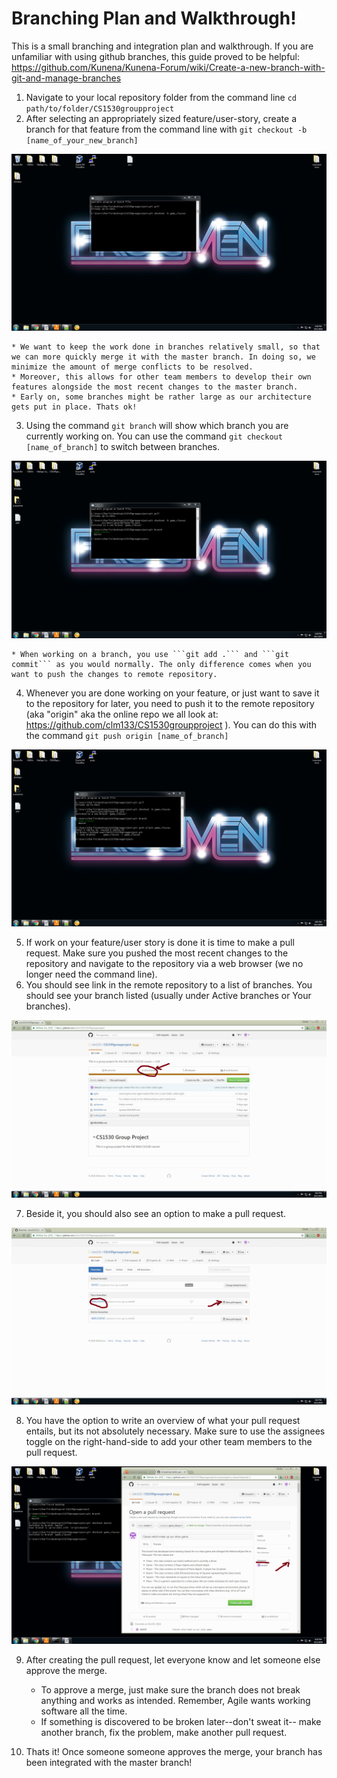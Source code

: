 # Branching Plan and Walkthrough!
This is a small branching and integration plan and walkthrough. If you are unfamiliar with using github branches, this guide proved to be helpful: https://github.com/Kunena/Kunena-Forum/wiki/Create-a-new-branch-with-git-and-manage-branches

1. Navigate to your local repository folder from the command line ```cd  path/to/folder/CS1530groupproject```
2. After selecting an appropriately sized feature/user-story, create a branch for that feature from the command line with ```git checkout -b [name_of_your_new_branch]```

![Creating a branch locally](branch_guide_screenshots/Image2.jpg?raw=true "creating a branch locally")

	* We want to keep the work done in branches relatively small, so that we can more quickly merge it with the master branch. In doing so, we minimize the amount of merge conflicts to be resolved. 	
	* Moreover, this allows for other team members to develop their own features alongside the most recent changes to the master branch. 
	* Early on, some branches might be rather large as our architecture gets put in place. Thats ok!
	
3. Using the command ```git branch``` will show which branch you are currently working on. You can use the command ```git checkout [name_of_branch]``` to switch between branches. 

![Checking your current branch](branch_guide_screenshots/Image4.jpg?raw=true "checking your current branch")

	* When working on a branch, you use ```git add .``` and ```git commit``` as you would normally. The only difference comes when you want to push the changes to remote repository.
	
4. Whenever you are done working on your feature, or just want to save it to the repository for later, you need to push it to the remote repository (aka "origin" aka the online repo we all look at: https://github.com/clm133/CS1530groupproject ). You can do this with the command ```git push origin [name_of_branch]```

![Pushing branch to repo](branch_guide_screenshots/Image6.jpg?raw=true "pushing branch to repo")

5. If work on your feature/user story is done it is time to make a pull request. Make sure you pushed the most recent changes to the repository and navigate to the repository via a web browser (we no longer need the command line).
6. You should see link in the remote repository to a list of branches. You should see your branch listed (usually under Active branches or Your branches).

![branches link](branch_guide_screenshots/Image7.jpg?raw=true "branches link")

7. Beside it, you should also see an option to make a pull request.

![start pull request](branch_guide_screenshots/Image8.jpg?raw=true "start pull request")

8. You have the option to write an overview of what your pull request entails, but its not absolutely necessary. Make sure to use the assignees toggle on the right-hand-side to add your other team members to the pull request.

![create pull request](branch_guide_screenshots/Image16.jpg?raw=true "create pull request")

9. After creating the pull request, let everyone know and let someone else approve the merge. 
	* To approve a merge, just make sure the branch does not break anything and works as intended. Remember, Agile wants working software all the time.
	* If something is discovered to be broken later--don't sweat it-- make another branch, fix the problem, make another pull request.
	
10. Thats it! Once someone someone approves the merge, your branch has been integrated with the master branch!
